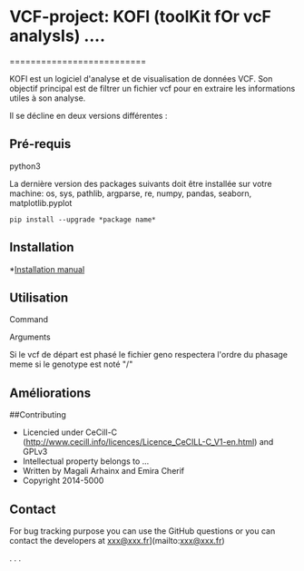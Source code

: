 # VCF-project: KOFI (toolKit fOr vcF analysIs) ....
==========================

KOFI est un logiciel d'analyse et de visualisation de données VCF. Son objectif principal est de filtrer un fichier vcf pour en extraire les informations utiles à son analyse. 


Il se décline en deux versions différentes :




## Pré-requis

python3

La dernière version des packages suivants doit être installée sur votre machine:
os, sys, pathlib, argparse, re, numpy, pandas, seaborn, matplotlib.pyplot


```
pip install --upgrade *package name*
```


## Installation

*[Installation manual](https://github.com/emiracherif/VCF-project/blob/master/INSTALLmd)

## Utilisation

Command

Arguments

Si le vcf de départ est phasé le fichier geno respectera l'ordre du phasage meme si le genotype est noté "/"


## Améliorations

##Contributing

* Licencied under CeCill-C (http://www.cecill.info/licences/Licence_CeCILL-C_V1-en.html) and GPLv3 
* Intellectual property belongs to ... 
* Written by Magali Arhainx and  Emira Cherif
* Copyright 2014-5000

## Contact 

For bug tracking purpose you can use the GitHub questions or you can contact the developers at
xxx@xxx.fr](mailto:xxx@xxx.fr)

.
.
.

